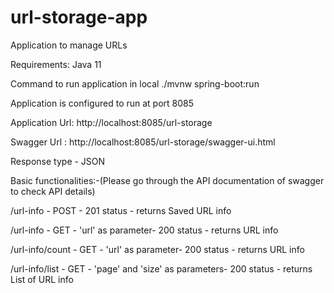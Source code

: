 # url-storage-app
Application to manage URLs

Requirements:
Java 11

Command to run application in local
./mvnw spring-boot:run

Application is configured to run at port 8085

Application Url: http://localhost:8085/url-storage

Swagger Url : http://localhost:8085/url-storage/swagger-ui.html

Response type - JSON

Basic functionalities:-(Please go through the API documentation of swagger to check API details)

/url-info - POST - 201 status - returns Saved URL info

/url-info - GET - 'url' as parameter- 200 status - returns URL info

/url-info/count - GET - 'url' as parameter- 200 status - returns URL info

/url-info/list - GET - 'page' and 'size' as parameters- 200 status - returns List of URL info
